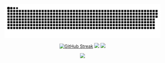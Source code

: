 

![Snake animation](https://github.com/prabhatkr007/prabhatkr007/blob/output/github-contribution-grid-snake-dark.svg)

<div display = "flex" align="center">
  
[![GitHub Streak](https://streak-stats.demolab.com?user=prabhatkr007&theme=github_dark&hide_border=true)](https://git.io/streak-stats)
![](http://github-profile-summary-cards.vercel.app/api/cards/repos-per-language?username=prabhatkr007&theme=github_dark)
![](http://github-profile-summary-cards.vercel.app/api/cards/profile-details?username=prabhatkr007&theme=github_dark)
</div>

<div id="header" align="center">
  
  <div id="badges">
    
  ![](https://komarev.com/ghpvc/?username=prabhatkr007&color=red)
</div>
</div>
<!---
prabhatkr007/prabhatkr007 is a ✨ special ✨ repository because its `README.md` (this file) appears on your GitHub profile.
You can click the Preview link to take a look at your changes.
--->
